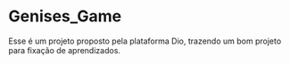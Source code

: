 # Genises_Game
Esse é um projeto proposto pela plataforma Dio, trazendo um bom projeto para fixação de aprendizados.
